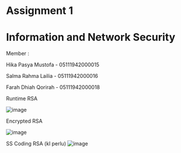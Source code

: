# Assignment 1
# Information and Network Security

Member :

Hika Pasya Mustofa  - 05111942000015

Salma Rahma Lailia  - 05111942000016

Farah Dhiah Qorirah - 05111942000018

Runtime RSA

![image](https://user-images.githubusercontent.com/73812417/161583620-1ddde75a-66e1-4f93-b05e-df3759f3d9a6.png)

Encrypted RSA

![image](https://user-images.githubusercontent.com/73812417/161584234-5bb3cfd0-4570-42ae-9940-dbb296836ab4.png)

SS Coding RSA (kl perlu)
![image](https://user-images.githubusercontent.com/73812417/161585072-9d6b7454-26ee-474f-a9f0-14271e7a505e.png)


